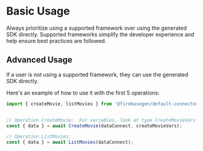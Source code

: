 # Basic Usage

Always prioritize using a supported framework over using the generated SDK
directly. Supported frameworks simplify the developer experience and help ensure
best practices are followed.





## Advanced Usage
If a user is not using a supported framework, they can use the generated SDK directly.

Here's an example of how to use it with the first 5 operations:

```js
import { createMovie, listMovies } from '@firebasegen/default-connector';


// Operation CreateMovie:  For variables, look at type CreateMovieVars in ../index.d.ts
const { data } = await CreateMovie(dataConnect, createMovieVars);

// Operation ListMovies: 
const { data } = await ListMovies(dataConnect);


```